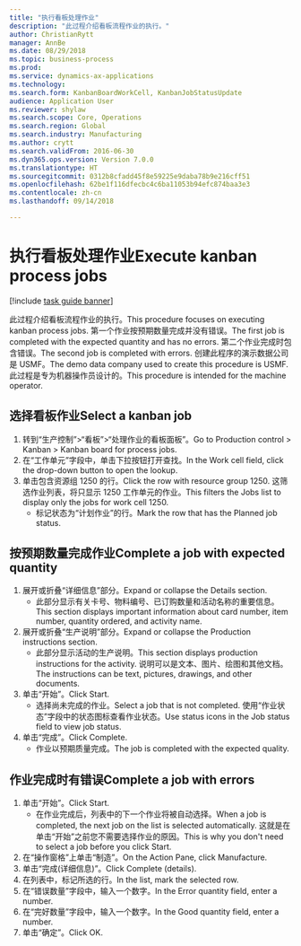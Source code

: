 ```yaml
--- 
title: "执行看板处理作业"
description: "此过程介绍看板流程作业的执行。"
author: ChristianRytt
manager: AnnBe
ms.date: 08/29/2018
ms.topic: business-process
ms.prod: 
ms.service: dynamics-ax-applications
ms.technology: 
ms.search.form: KanbanBoardWorkCell, KanbanJobStatusUpdate
audience: Application User
ms.reviewer: shylaw
ms.search.scope: Core, Operations
ms.search.region: Global
ms.search.industry: Manufacturing
ms.author: crytt
ms.search.validFrom: 2016-06-30
ms.dyn365.ops.version: Version 7.0.0
ms.translationtype: HT
ms.sourcegitcommit: 0312b8cfadd45f8e59225e9daba78b9e216cff51
ms.openlocfilehash: 62be1f116dfecbc4c6ba11053b94efc874baa3e3
ms.contentlocale: zh-cn
ms.lasthandoff: 09/14/2018

---
```

# <a name="execute-kanban-process-jobs"></a><span data-ttu-id="61d11-103">执行看板处理作业</span><span class="sxs-lookup"><span data-stu-id="61d11-103">Execute kanban process jobs</span></span>

[!include [task guide banner](../../includes/task-guide-banner.md)]

<span data-ttu-id="61d11-104">此过程介绍看板流程作业的执行。</span><span class="sxs-lookup"><span data-stu-id="61d11-104">This procedure focuses on executing kanban process jobs.</span></span> <span data-ttu-id="61d11-105">第一个作业按预期数量完成并没有错误。</span><span class="sxs-lookup"><span data-stu-id="61d11-105">The first job is completed with the expected quantity and has no errors.</span></span> <span data-ttu-id="61d11-106">第二个作业完成时包含错误。</span><span class="sxs-lookup"><span data-stu-id="61d11-106">The second job is completed with errors.</span></span> <span data-ttu-id="61d11-107">创建此程序的演示数据公司是 USMF。</span><span class="sxs-lookup"><span data-stu-id="61d11-107">The demo data company used to create this procedure is USMF.</span></span> <span data-ttu-id="61d11-108">此过程是专为机器操作员设计的。</span><span class="sxs-lookup"><span data-stu-id="61d11-108">This procedure is intended for the machine operator.</span></span>


## <a name="select-a-kanban-job"></a><span data-ttu-id="61d11-109">选择看板作业</span><span class="sxs-lookup"><span data-stu-id="61d11-109">Select a kanban job</span></span>
1. <span data-ttu-id="61d11-110">转到“生产控制”>“看板”>“处理作业的看板面板”。</span><span class="sxs-lookup"><span data-stu-id="61d11-110">Go to Production control > Kanban > Kanban board for process jobs.</span></span>
2. <span data-ttu-id="61d11-111">在“工作单元”字段中，单击下拉按钮打开查找。</span><span class="sxs-lookup"><span data-stu-id="61d11-111">In the Work cell field, click the drop-down button to open the lookup.</span></span>
3. <span data-ttu-id="61d11-112">单击包含资源组 1250 的行。</span><span class="sxs-lookup"><span data-stu-id="61d11-112">Click the row with resource group 1250.</span></span> <span data-ttu-id="61d11-113">这筛选作业列表，将只显示 1250 工作单元的作业。</span><span class="sxs-lookup"><span data-stu-id="61d11-113">This filters the Jobs list to display only the jobs for work cell 1250.</span></span>
    * <span data-ttu-id="61d11-114">标记状态为“计划作业”的行。</span><span class="sxs-lookup"><span data-stu-id="61d11-114">Mark the row that has the Planned job status.</span></span>  

## <a name="complete-a-job-with-expected-quantity"></a><span data-ttu-id="61d11-115">按预期数量完成作业</span><span class="sxs-lookup"><span data-stu-id="61d11-115">Complete a job with expected quantity</span></span>
1. <span data-ttu-id="61d11-116">展开或折叠“详细信息”部分。</span><span class="sxs-lookup"><span data-stu-id="61d11-116">Expand or collapse the Details section.</span></span>
    * <span data-ttu-id="61d11-117">此部分显示有关卡号、物料编号、已订购数量和活动名称的重要信息。</span><span class="sxs-lookup"><span data-stu-id="61d11-117">This section displays important information about card number, item number, quantity ordered, and activity name.</span></span>  
2. <span data-ttu-id="61d11-118">展开或折叠“生产说明”部分。</span><span class="sxs-lookup"><span data-stu-id="61d11-118">Expand or collapse the Production instructions section.</span></span>
    * <span data-ttu-id="61d11-119">此部分显示活动的生产说明。</span><span class="sxs-lookup"><span data-stu-id="61d11-119">This section displays production instructions for the activity.</span></span> <span data-ttu-id="61d11-120">说明可以是文本、图片、绘图和其他文档。</span><span class="sxs-lookup"><span data-stu-id="61d11-120">The instructions can be text, pictures, drawings, and other documents.</span></span>  
3. <span data-ttu-id="61d11-121">单击“开始”。</span><span class="sxs-lookup"><span data-stu-id="61d11-121">Click Start.</span></span>
    * <span data-ttu-id="61d11-122">选择尚未完成的作业。</span><span class="sxs-lookup"><span data-stu-id="61d11-122">Select a job that is not completed.</span></span> <span data-ttu-id="61d11-123">使用“作业状态”字段中的状态图标查看作业状态。</span><span class="sxs-lookup"><span data-stu-id="61d11-123">Use status icons in the Job status field to view job status.</span></span>      
4. <span data-ttu-id="61d11-124">单击“完成”。</span><span class="sxs-lookup"><span data-stu-id="61d11-124">Click Complete.</span></span>
    * <span data-ttu-id="61d11-125">作业以预期质量完成。</span><span class="sxs-lookup"><span data-stu-id="61d11-125">The job is completed with the expected quality.</span></span>  

## <a name="complete-a-job-with-errors"></a><span data-ttu-id="61d11-126">作业完成时有错误</span><span class="sxs-lookup"><span data-stu-id="61d11-126">Complete a job with errors</span></span>
1. <span data-ttu-id="61d11-127">单击“开始”。</span><span class="sxs-lookup"><span data-stu-id="61d11-127">Click Start.</span></span>
    * <span data-ttu-id="61d11-128">在作业完成后，列表中的下一个作业将被自动选择。</span><span class="sxs-lookup"><span data-stu-id="61d11-128">When a job is completed, the next job on the list is selected automatically.</span></span> <span data-ttu-id="61d11-129">这就是在单击“开始”之前您不需要选择作业的原因。</span><span class="sxs-lookup"><span data-stu-id="61d11-129">This is why you don't need to select a job before you click Start.</span></span>  
2. <span data-ttu-id="61d11-130">在“操作窗格”上单击“制造”。</span><span class="sxs-lookup"><span data-stu-id="61d11-130">On the Action Pane, click Manufacture.</span></span>
3. <span data-ttu-id="61d11-131">单击“完成(详细信息)”。</span><span class="sxs-lookup"><span data-stu-id="61d11-131">Click Complete (details).</span></span>
4. <span data-ttu-id="61d11-132">在列表中，标记所选的行。</span><span class="sxs-lookup"><span data-stu-id="61d11-132">In the list, mark the selected row.</span></span>
5. <span data-ttu-id="61d11-133">在“错误数量”字段中，输入一个数字。</span><span class="sxs-lookup"><span data-stu-id="61d11-133">In the Error quantity field, enter a number.</span></span>
6. <span data-ttu-id="61d11-134">在“完好数量”字段中，输入一个数字。</span><span class="sxs-lookup"><span data-stu-id="61d11-134">In the Good quantity field, enter a number.</span></span>
7. <span data-ttu-id="61d11-135">单击“确定”。</span><span class="sxs-lookup"><span data-stu-id="61d11-135">Click OK.</span></span>


